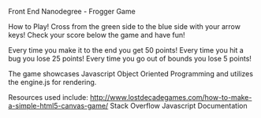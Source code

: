 Front End Nanodegree - Frogger Game

How to Play!
Cross from the green side to the blue side with your arrow keys! Check your score below the game and have fun!

Every time you make it to the end you get 50 points!
Every time you hit a bug you lose 25 points!
Every time you go out of bounds you lose 5 points!

The game showcases Javascript Object Oriented Programming and utilizes the engine.js for rendering.



Resources used include:
http://www.lostdecadegames.com/how-to-make-a-simple-html5-canvas-game/
Stack Overflow
Javascript Documentation